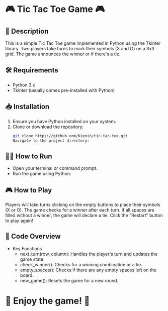 # 🎮 Tic Tac Toe Game 🎮

## 📖 Description
This is a simple Tic Tac Toe game implemented in Python using the Tkinter library. Two players take turns to mark their symbols (X and O) on a 3x3 grid. The game announces the winner or if there's a tie.

## 🛠️ Requirements
- Python 3.x
- Tkinter (usually comes pre-installed with Python)

## 📥 Installation
1. Ensure you have Python installed on your system.
2. Clone or download the repository:
   ```bash
   git clone https://github.com/Kienin/tic-tac-toe.git
   Navigate to the project directory:
## 👩‍💻 How to Run
- Open your terminal or command prompt.
- Run the game using Python:

## 🎮 How to Play
Players will take turns clicking on the empty buttons to place their symbols (X or O).
The game checks for a winner after each turn.
If all spaces are filled without a winner, the game will declare a tie.
Click the "Restart" button to play again!

## 📝 Code Overview
- Key Functions
  - next_turn(row, column): Handles the player's turn and updates the game state.
  - check_winner(): Checks for a winning combination or a tie.
  - empty_spaces(): Checks if there are any empty spaces left on the board.
  - new_game(): Resets the game for a new round.
  
# 🎉 Enjoy the game! 🎉
